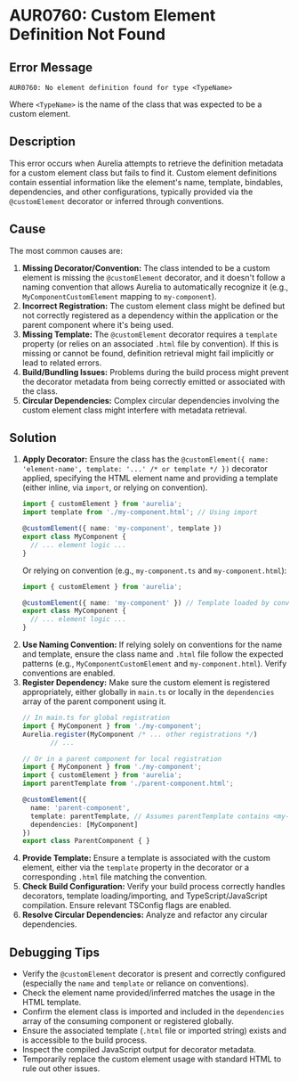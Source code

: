 # AUR0760: Custom Element Definition Not Found

## Error Message

`AUR0760: No element definition found for type <TypeName>`

Where `<TypeName>` is the name of the class that was expected to be a custom element.

## Description

This error occurs when Aurelia attempts to retrieve the definition metadata for a custom element class but fails to find it. Custom element definitions contain essential information like the element's name, template, bindables, dependencies, and other configurations, typically provided via the `@customElement` decorator or inferred through conventions.

## Cause

The most common causes are:

1.  **Missing Decorator/Convention:** The class intended to be a custom element is missing the `@customElement` decorator, and it doesn't follow a naming convention that allows Aurelia to automatically recognize it (e.g., `MyComponentCustomElement` mapping to `my-component`).
2.  **Incorrect Registration:** The custom element class might be defined but not correctly registered as a dependency within the application or the parent component where it's being used.
3.  **Missing Template:** The `@customElement` decorator requires a `template` property (or relies on an associated `.html` file by convention). If this is missing or cannot be found, definition retrieval might fail implicitly or lead to related errors.
4.  **Build/Bundling Issues:** Problems during the build process might prevent the decorator metadata from being correctly emitted or associated with the class.
5.  **Circular Dependencies:** Complex circular dependencies involving the custom element class might interfere with metadata retrieval.

## Solution

1.  **Apply Decorator:** Ensure the class has the `@customElement({ name: 'element-name', template: '...' /* or template */ })` decorator applied, specifying the HTML element name and providing a template (either inline, via `import`, or relying on convention).
    ```typescript
    import { customElement } from 'aurelia';
    import template from './my-component.html'; // Using import

    @customElement({ name: 'my-component', template })
    export class MyComponent {
      // ... element logic ...
    }
    ```
    Or relying on convention (e.g., `my-component.ts` and `my-component.html`):
    ```typescript
    import { customElement } from 'aurelia';

    @customElement({ name: 'my-component' }) // Template loaded by convention
    export class MyComponent {
      // ... element logic ...
    }
    ```
2.  **Use Naming Convention:** If relying solely on conventions for the name and template, ensure the class name and `.html` file follow the expected patterns (e.g., `MyComponentCustomElement` and `my-component.html`). Verify conventions are enabled.
3.  **Register Dependency:** Make sure the custom element is registered appropriately, either globally in `main.ts` or locally in the `dependencies` array of the parent component using it.
    ```typescript
    // In main.ts for global registration
    import { MyComponent } from './my-component';
    Aurelia.register(MyComponent /* ... other registrations */)
           // ...

    // Or in a parent component for local registration
    import { MyComponent } from './my-component';
    import { customElement } from 'aurelia';
    import parentTemplate from './parent-component.html';

    @customElement({
      name: 'parent-component',
      template: parentTemplate, // Assumes parentTemplate contains <my-component>
      dependencies: [MyComponent]
    })
    export class ParentComponent { }
    ```
4.  **Provide Template:** Ensure a template is associated with the custom element, either via the `template` property in the decorator or a corresponding `.html` file matching the convention.
5.  **Check Build Configuration:** Verify your build process correctly handles decorators, template loading/importing, and TypeScript/JavaScript compilation. Ensure relevant TSConfig flags are enabled.
6.  **Resolve Circular Dependencies:** Analyze and refactor any circular dependencies.

## Debugging Tips

*   Verify the `@customElement` decorator is present and correctly configured (especially the `name` and `template` or reliance on conventions).
*   Check the element name provided/inferred matches the usage in the HTML template.
*   Confirm the element class is imported and included in the `dependencies` array of the consuming component or registered globally.
*   Ensure the associated template (`.html` file or imported string) exists and is accessible to the build process.
*   Inspect the compiled JavaScript output for decorator metadata.
*   Temporarily replace the custom element usage with standard HTML to rule out other issues.

